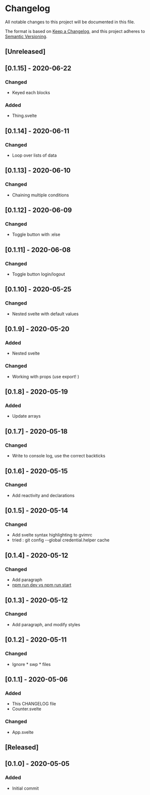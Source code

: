 # Changelog
All notable changes to this project will be documented in this file.

The format is based on [Keep a Changelog](https://keepachangelog.com/en/1.0.0/),
and this project adheres to [Semantic Versioning](https://semver.org/spec/v2.0.0.html).

## [Unreleased]

## [0.1.15] - 2020-06-22
### Changed
- Keyed each blocks
### Added
- Thing.svelte

## [0.1.14] - 2020-06-11
### Changed
- Loop over lists of data

## [0.1.13] - 2020-06-10
### Changed
- Chaining multiple conditions

## [0.1.12] - 2020-06-09
### Changed
- Toggle button with :else

## [0.1.11] - 2020-06-08
### Changed
- Toggle button login/logout

## [0.1.10] - 2020-05-25
### Changed
- Nested svelte with default values

## [0.1.9] - 2020-05-20
### Added
- Nested svelte
### Changed
- Working with props (use export! )

## [0.1.8] - 2020-05-19
### Added
- Update arrays

## [0.1.7] - 2020-05-18
### Changed
- Write to console log, use the correct backticks

## [0.1.6] - 2020-05-15
### Changed
- Add reactivity and declarations

## [0.1.5] - 2020-05-14
### Changed
- Add svelte syntax highlighting to gvimrc
- tried : git config --global credential.helper cache

## [0.1.4] - 2020-05-12
### Changed
- Add paragraph 
- [npm run dev vs npm run start](https://svelte.dev/blog/svelte-for-new-developers)

## [0.1.3] - 2020-05-12
### Changed
- Add paragraph, and modify styles

## [0.1.2] - 2020-05-11
### Changed
- Ignore * swp * files

## [0.1.1] - 2020-05-06
### Added
- This CHANGELOG file 
- Counter.svelte
### Changed
- App.svelte

## [Released]

## [0.1.0] - 2020-05-05
### Added
- Initial commit
